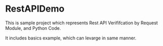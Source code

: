 # RestAPIDemo


This is sample project which represents Rest API Verififcation by Request Module, and Python Code. 

It includes basics example, which can levarge in same manner. 
